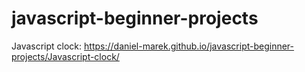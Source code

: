# javascript-beginner-projects

Javascript clock:
https://daniel-marek.github.io/javascript-beginner-projects/Javascript-clock/
